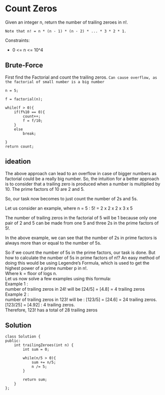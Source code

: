 # Count Zeros
Given an integer n, return the number of trailing zeroes in n!.

```Note that n! = n * (n - 1) * (n - 2) * ... * 3 * 2 * 1.```

Constraints:

- 0 <= n <= 10^4

## Brute-Force

First find the Factorial and count the trailing zeros.
```Can cause overflow, as the factorial of small number is a big number```

```
n = 5;

f = factorial(n);

while(f > 0){
    if(f%10 == 0){
        count++;
        f = f/10;
    }
    else 
        break;

}
return count;
```



## ideation 
The above approach can lead to an overflow in case of bigger numbers as factorial could be a really big number. So, the intuition for a better approach is to consider that a trailing zero is produced when a number is multiplied by 10. The prime factors of 10 are 2 and 5.

So, our task now becomes to just count the number of 2s and 5s.

Let us consider an example, where n = 5 :
5! = 2 x 2 x 2 x 3 x 5

The number of trailing zeros in the factorial of 5 will be 1 because only one pair of 2 and 5 can be made from one 5 and three 2s in the prime factors of 5!.

In the above example, we can see that the number of 2s in prime factors is always more than or equal to the number of 5s.

So if we count the number of 5s in the prime factors, our task is done. But how to calculate the number of 5s in prime factors of n!? An easy method of doing this would be using Legendre’s Formula, which is used to get the highest power of a prime number p in n!. \
Where k = floor of logs n.\
Let us now solve a few examples using this formula:\
Example 1 :\
number of trailing zeros in 24! will be [24/5] = [4.8] = 4 trailing zeros\
Example 2 :\
number of trailing zeros in 123! will be : [123/5] = [24.6] = 24 trailing zeros. [123/25] = [4.92] : 4 trailing zeros.\
Therefore, 123! has a total of 28 trailing zeros 

## Solution

```
class Solution {
public:
    int trailingZeroes(int n) {
        int sum = 0;

        while(n/5 > 0){
            sum += n/5;
            n /= 5;
        }

        return sum;
    }
};

```
